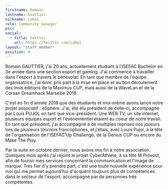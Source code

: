 ```yaml
---
firstname: Romain
lastname: Gauttier
nickname: LoKwi
role: Community manager
pic:
social:
  - title: twitter
    url: https://twitter.com/LoKwi
layout: "staff_member"
position: 4
---
```

<p>
  Romain GAUTTIER, j'ai 20 ans, actuellement étudiant à l'ISEFAC Bachelor en 3e année dans une section esport et gaming. J'ai commencé à travailler dans l'esport à travers le bénévolat. En tant que  membre de l'équipe organisatrice, j'ai donc pris part à la mise en place et au bon déroulement des trois éditions  de la Maximus CUP, mais aussi de la WaveLan et de la Corsair Dreamhack Marseille 2018.
</p>

<p>
  C'est en fin d'année 2018 que des étudiants et moi-même avons lancé notre projet associatif : eSphere. J'ai, été élu président de celle-ci, accompagné par Louis PUJOL en tant que vice-président. Une WEB TV, un site internet, plusieurs équipes esport et l'événementiel étaient au coeur de notre travail. En tant que président, j'ai accompagné à de multiples reprises nos joueurs lors de plusieurs tournois francophones, et j'étais, avec Louis Pujol, à la tête de l'organisation de l'ISEFAC'Up Challenge, de la Genius CUP ou encore du Make The Play.
</p>

<p>
  Par la suite en octobre dernier, nous avons mis fin à notre association. Quelques mois après j'ai rejoint le projet CyberAthlete, à sa tête M.Provost, afin de fournir mes services concernant la communication et l'image de marque. Très fier d'y prendre part, c'est une toute nouvelle expérience pour moi qui me permet aujourd'hui d'acquérir toujours plus de compétences dans le secteur de l'esport, accompagné par de personnes très compétentes.
</p>
